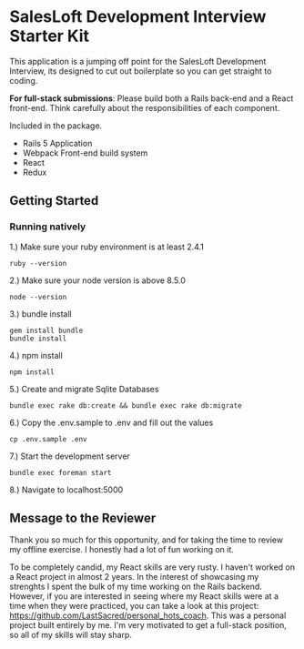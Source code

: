 # SalesLoft Development Interview Starter Kit

This application is a jumping off point for the SalesLoft Development Interview,
its designed to cut out boilerplate so you can get straight to coding.

**For full-stack submissions**: Please build both a Rails back-end and a React front-end. Think carefully about the responsibilities of each component.

Included in the package.

- Rails 5 Application
- Webpack Front-end build system
- React
- Redux

## Getting Started

### Running natively

1.) Make sure your ruby environment is at least 2.4.1
```
ruby --version
```
2.) Make sure your node version is above 8.5.0
```
node --version
```
3.) bundle install
```
gem install bundle
bundle install
```
4.) npm install
```
npm install
```
5.) Create and migrate Sqlite Databases
```
bundle exec rake db:create && bundle exec rake db:migrate
```
6.) Copy the .env.sample to .env and fill out the values
```
cp .env.sample .env
```
7.) Start the development server
```
bundle exec foreman start
```
8.) Navigate to localhost:5000

## Message to the Reviewer
Thank you so much for this opportunity, and for taking the time to review my offline exercise. I honestly had a lot of fun working on it.

To be completely candid, my React skills are very rusty. I haven't worked on a React project in almost 2 years. In the interest of showcasing my strenghts I spent the bulk of my time working on the Rails backend. However, if you are interested in seeing where my React skills were at a time when they were practiced, you can take a look at this project: https://github.com/LastSacred/personal_hots_coach. This was a personal project built entirely by me. I'm very motivated to get a full-stack position, so all of my skills will stay sharp.